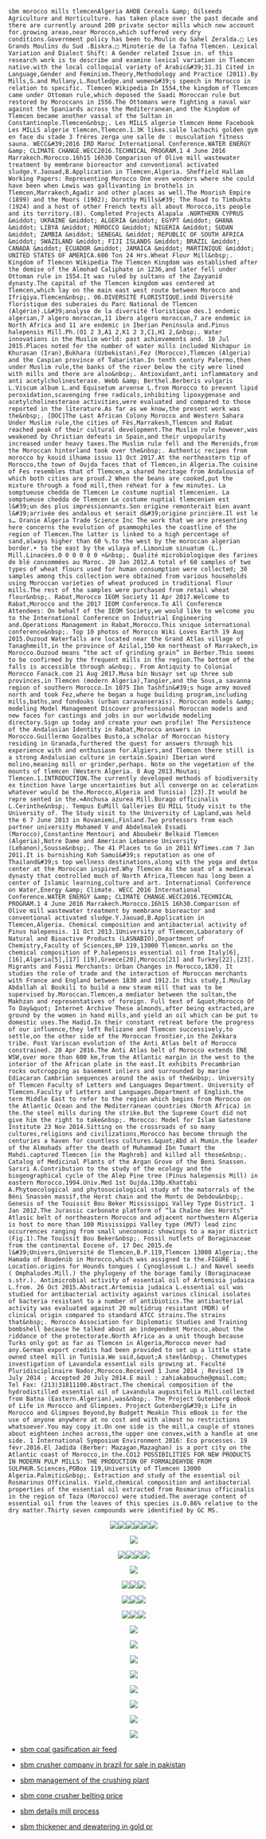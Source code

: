 
```
sbm morocco mills tlemcenAlgeria AHDB Cereals &amp; Oilseeds Agriculture and Horticulture. has taken place over the past decade and there are currently around 200 private sector mills which now account for.growing areas,near Morocco,which suffered very dry conditions.Government policy has been to.Moulin du Sahel Zeralda.□ Les Grands Moulins du Sud .Biskra.□ Minoterie de la Tafna Tlemcen. Lexical Variation and Dialect Shift: A Gender related Issue in. of this research work is to describe and examine lexical variation in Tlemcen native.with the local colloquial variety of Arabic&#39;31.31 Cited in Language,Gender and Feminism.Theory,Methodology and Practice (2011).By Mills,S.and Mullany,L.Routledge.and women&#39;s speech in Morocco in relation to specific. Tlemcen Wikipedia In 1554,the kingdom of Tlemcen came under Ottoman rule,which deposed the Saadi Moroccan rule but restored by Moroccans in 1556.The Ottomans were fighting a naval war against the Spaniards across the Mediterranean,and the Kingdom of Tlemcen became another vassal of the Sultan in Constantinople.Tlemcen&nbsp;. Les MILLS algerie tlemcen Home Facebook Les MILLS algerie tlemcen,Tlemcen.1.3K likes.salle lachachi golden gym en face du stade 3 fréres zerga une salle de : musculation fitness sauna. WECC&#39;2016 IRD Maroc International Conference.WATER ENERGY &amp; CLIMATE CHANGE.WECC2016.TECHNICAL PROGRAM.1 4 June 2016 Marrakech.Morocco.16h15 16h30 Comparison of Olive mill wastewater treatment by membrane bioreactor and conventional activated sludge.Y.Jaouad,B.Application in Tlemcen,Algeria. Sheffield Hallam Working Papers: Representing Morocco One even wonders where she could have been when Lewis was gallivanting in brothels in Tlemcen,Marrakech,Agadir and other places as well.The Moorish Empire (1899) and the Moors (1902); Dorothy Mills&#39; The Road to Timbuktu (1924) and a host of other French texts all about Morocco,its people and its territory.(8). Completed Projects Alapala .NORTHERN CYPRUS &middot; UKRAINE &middot; ALGERIA &middot; EGYPT &middot; GHANA &middot; LIBYA &middot; MOROCCO &middot; NIGERIA &middot; SUDAN &middot; ZAMBIA &middot; SENEGAL &middot; REPUBLIC OF SOUTH AFRICA &middot; SWAZILAND &middot; FIJI ISLANDS &middot; BRAZIL &middot; CANADA &middot; ECUADOR &middot; JAMAICA &middot; MARTINIQUE &middot; UNITED STATES OF AMERICA.600 Ton 24 Hrs.Wheat Flour Mill&nbsp;. Kingdom of Tlemcen Wikipedia The Tlemcen Kingdom was established after the demise of the Almohad Caliphate in 1236,and later fell under Ottoman rule in 1554.It was ruled by sultans of the Zayyanid dynasty.The capital of the Tlemcen kingdom was centered at Tlemcen,which lay on the main east west route between Morocco and Ifriqiya.Tlemcen&nbsp;. 06.DIVERSITÉ FLORISTIQUE.indd Diversité floristique des suberaies du Parc National de Tlemcen (Algérie).L&#39;analyse de la diversité floristique des.1 endemic algerian,7 algero moroccan,11 ibero algero moroccan,7 are endemic in North Africa and 11 are endemic in Iberian Peninsula and.Pinus halepensis Mill.Ph.(O1 2 3,A1 2,K1 2 3,C1,H1 2,&nbsp;. Water innovations in the Muslim world: past achievements and. 10 Jul 2015.Places noted for the number of water mills included Nishapur in Khurasan (Iran),Bukhara (Uzbekistan),Fez (Morocco),Tlemcen (Algeria) and the Caspian province of Tabaristan.In tenth century Palermo,then under Muslim rule,the banks of the river below the city were lined with mills and there are also&nbsp;. Antioxidant,anti inflammatory and anti acetylcholinesterase. Webb &amp; Berthel.Berberis vulgaris L.Viscum album L.and Equisetum arvense L.from Morocco to prevent lipid peroxidation,scavenging free radicals,inhibiting lipoxygenase and acetylcholinesterase activities,were evaluated and compared to those reported in the literature.As far as we know,the present work was the&nbsp;. ‎[DOC]‎The Last African Colony Morocco and Western Sahara Under Muslim rule,the cities of Fès,Marrakesh,Tlemcen and Rabat reached peak of their cultural development.The Muslim rule however,was weakened by Christian defeats in Spain,and their unpopularity increased under heavy taxes.The Muslim rule fell and the Merenids,from the Moroccan hinterland took over the&nbsp;. Authentic recipes from morocco by kouid ilhama issuu 11 Oct 2017.At the northeastern tip of Morocco,the town of Oujda faces that of Tlemcen,in Algeria.The cuisine of Fes resembles that of Tlemcen,a shared heritage from Andalousia of which both cities are proud.2 When the beans are cooked,put the mixture through a food mill,then reheat for a few minutes. La somptueuse chedda de Tlemcen Le costume nuptial tlemcenien. La somptueuse chedda de Tlemcen Le costume nuptial tlemcenien est l&#39;un des plus impressionnants.Son origine remonterait bien avant l&#39;arrivée des andalous et serait d&#39;origine princière.Il est le s… Oranie Algeria Trade Science Inc The work that we are presenting here concerns the evolution of psammophiles the coastline of the region of Tlemcen.The latter is linked to a high percentage of sand,always higher than 60 %.to the west by the moroccan algerian border.• to the east by the wilaya of.Limonium sinuatum (L.) Mill.Linacées.0 0 0 0 0 0 +&nbsp;. Qualité microbiologique des farines de blé consommées au Maroc. 20 Jan 2012.A total of 60 samples of two types of wheat flours used for human consumption were collected; 30 samples among this collection were obtained from various households using Moroccan varieties of wheat produced in traditional flour mills.The rest of the samples were purchased from retail wheat flour&nbsp;. Rabat,Morocco IEOM Society 11 Apr 2017.Welcome to Rabat,Morocco and the 2017 IEOM Conference.To All Conference Attendees: On behalf of the IEOM Society,we would like to welcome you to the International Conference on Industrial Engineering and.Operations Management in Rabat,Morocco.This unique international conference&nbsp;. Top 10 photos of Morocco Wiki Loves Earth 19 Aug 2015.Ouzoud Waterfalls are located near the Grand Atlas village of Tanaghmeilt,in the province of Azilal,150 km northeast of Marrakech,in Morocco.Ouzoud means “the act of grinding grain” in Berber.This seems to be confirmed by the frequent mills in the region.The bottom of the falls is accessible through a&nbsp;. From Antiquity to Colonial Morocco Fanack.com 21 Aug 2017.Musa bin Nusayr set up three sub provinces,in Tlemcen (modern Algeria),Tangier,and the Sous,a savanna region of southern Morocco.In 1075 Ibn Tashfin&#39;s huge army moved north and took Fez,where he began a huge building program,including mills,baths,and fondouks (urban caravanserais). Moroccan models &amp; modeling Model Management Discover professional Moroccan models and new faces for castings and jobs in our worldwide modeling directory.Sign up today and create your own profile! The Persistence of the Andalusian Identity in Rabat,Morocco answers in Morocco.Guillermo Gozalbes Busto,a scholar of Moroccan history residing in Granada,furthered the quest for answers through his experience with and enthusiasm for.Algiers,and Tlemcen there still is a strong Andalusian culture in certain.Spain) Iberian word molino,meaning mill or grinder,perhaps. Note on the vegetation of the mounts of tlemcen (Western Algeria. 8 Aug 2013.Moutas; Tlemcen.1.INTRODUCTION.The currently developed methods of biodiversity ex tinction have large uncertainties but all converge on ac celeration whatever would be the.Morocco,Algeria and Tunisia) [23].It would be repre sented in the.=Anchusa azurea Mill.Borago officinalis L.Cerinthe&nbsp;. Tempus EuMill Galleries EU MILL Study visit to the University of. The Study visit to the University of Lapland,was held the 6 7 June 2013 in Rovaniemi,Finland.Two professors from each partner university Mohamed V and Abdelmalek Essadi (Morocco),Constantine Mentouri and Aboubekr Belkaid Tlemcen (Algeria),Notre Dame and American Lebanese University (Lebanon),Sousse&nbsp;. The 41 Places to Go in 2011 NYTimes.com 7 Jan 2011.It is burnishing Koh Samui&#39;s reputation as one of Thailand&#39;s top wellness destinations,along with the yoga and detox center at the Moroccan inspired.Why Tlemcen As the seat of a medieval dynasty that controlled much of North Africa,Tlemcen has long been a center of Islamic learning,culture and art. International Conference on Water,Energy &amp; Climate. WECC 2016 International Conference.WATER ENERGY &amp; CLIMATE CHANGE.WECC2016.TECHNICAL PROGRAM.1 4 June 2016 Marrakech.Morocco.16h15 16h30.Comparison of Olive mill wastewater treatment by membrane bioreactor and conventional activated sludge.Y.Jaouad,B.Application in Tlemcen,Algeria. Chemical composition and antibacterial activity of Pinus halepensis. 11 Oct 2013.1University of Tlemcen,Laboratory of Natural and Bioactive Products (LASNABIO),Department of Chemistry,Faculty of Sciences,BP 119,13000 Tlemcen.works on the chemical composition of P.halepensis essential oil from Italy[6],[16],Algeria[5],[17] [19],Greece[20],Morocco[21] and Turkey[22],[23]. Migrants and Fassi Merchants: Urban Changes in Morocco,1830. It studies the role of trade and the interaction of Moroccan merchants with France and England between 1830 and 1912.In this study,I.Moulay Abdallah al Boukili to build a new steam mill that was to be supervised by.Moroccan.Tlemcen,a mediator between the sultan,the Makhzan and representatives of foreign. Full text of &quot;Morocco Of To Day&quot; Internet Archive These almonds,after being extracted,are ground by the women in hand mills,and yield an oil which can be put to domestic uses.The Hadid.In their constant retreat before the progress of our influence,they left Relizane and Tlemcen successively,to settle,on the other side of the Moroccan frontier,in the Zekkara tribe. Post Variscan evolution of the Anti Atlas belt of Morocco constrained. 20 Apr 2016.The Anti Atlas belt of Morocco extends ENE WSW,over more than 600 km,from the Atlantic margin in the west to the interior of the African plate in the east.It exhibits Precambrian rocks outcropping as basement inliers and surrounded by marine Ediacaran Cambrian sequences around the axis of the&nbsp;. University of Tlemcen Faculty of Letters and Languages Department. University of Tlemcen.Faculty of Letters and Languages.Department of English.the term Middle East to refer to the region which begins from Morocco on the Atlantic Ocean and the Mediterranean countries (North Africa) in the.the steel mills during the strike.But the Supreme Court did not give him the right to take&nbsp;. Morocco: Model for Islam Gatestone Institute 23 Nov 2014.Sitting on the crossroads of so many cultures,religions and civilizations,Morocco has become through the centuries a haven for countless cultures.&quot;Abd al Mumin.the leader of the Almohads after the death of Muhammad Ibn Tumart the Mahdi.captured Tlemcen [in the Maghreb] and killed all those&nbsp;. Catalog of Medicinal Plants of the Argan Grove of the Beni Snassen. Sarsri A.Contribution to the study of the ecology and the biogeographical cycle of the Alèp Pine tree (Pinus halepensis Mill) in eastern Morocco.1994.Univ.Med 1st Oujda.130p.Khattabi A.Phytoecological and phytosociological study of the matorrals of the Béni Snassèn massif,the Horst chain and the Monts de Debdou&nbsp;. Genesis of the Touissit Bou Beker Mississippi Valley Type District. 1 Jan 2012.The Jurassic carbonate platform of “la Chaîne des Horsts” Atlasic belt of northeastern Morocco and adjacent northwestern Algeria is host to more than 100 Mississippi Valley type (MVT) lead zinc occurrences ranging from small uneconomic showings to a major district (Fig.1).The Touissit Bou Beker&nbsp;. Fossil nutlets of Boraginaceae from the continental Eocene of. 17 Dec 2015.de l&#39;Univers,Université de Tlemcen,B.P.119,Tlemcen 13000 Algeria;.the Hamada of Boudenib in Morocco,which was assigned to the.FIGURE 1 Location.origins for Hounds tongues ( Cynoglossum L.) and Navel seeds ( Omphalodes.Mill.) the phylogeny of the borage family (Boraginaceae s.str.). Antimicrobial activity of essential oil of Artemisia judaica L.from. 26 Oct 2015.Abstract.Artemisia judaica L.essential oil was studied for antibacterial activity against various clinical isolates of bacteria resistant to a number of antibiotics.The antibacterial activity was evaluated against 20 multidrug resistant (MDR) of clinical origin compared to standard ATCC strains.The strains that&nbsp;. Morocco Association for Diplomatic Studies and Training bombshell because he talked about an independent Morocco,about the riddance of the protectorate.North Africa as a unit though because Turks only got as far as Tlemcen in Algeria,Morocco never had any.German export credits had been provided to set up a little state owned steel mill in Tunisia.We said,&quot;A steel&nbsp;. Chemotypes investigation of Lavandula essential oils growing at. Faculté Pluridisciplinaire Nador,Morocco.Received 1 June 2014 ; Revised 19 July 2014 ; Accepted 20 July 2014.E mail : zahiakabouche@gmail.com; Tel Fax: (213)31811100.Abstract.The chemical composition of the hydrodistilled essential oil of Lavandula augustifolia Mill.collected from Batna (Eastern.Algerian),was&nbsp;. The Project Gutenberg eBook of Life in Morocco and Glimpses. Project Gutenberg&#39;s Life in Morocco and Glimpses Beyond,by Budgett Meakin This eBook is for the use of anyone anywhere at no cost and with almost no restrictions whatsoever.You may copy it.On one side is the mill,a couple of stones about eighteen inches across,the upper one convex,with a handle at one side. 1 International Symposium Environment 2016: Eco processes. 19 févr.2016.El Jadida (Berber: Mazaɣan,Mazaghan) is a port city on the Atlantic coast of Morocco,in the.CO12 POSSIBILITIES FOR NEW PRODUCTS IN MODERN PULP MILLS: THE PRODUCTION OF FORMALDEHYDE FROM SULPHUR.Sciences,POBox 119,University of Tlemcen 13000 Algeria.Palmitic&nbsp;. Extraction and study of the essential oil Rosmarinus Officinalis. Yield,chemical composition and antibacterial properties of the essential oil extracted from Rosmarinus officinalis in the region of Taza (Morocco) were studied.The average content of essential oil from the leaves of this species is.0.86% relative to the dry matter.Thirty seven compounds were identified by GC MS. 
```

<div align="center">
  
<a rel="nofollow" href="https://m.shibang-china.com?f=github&k=sbm+morocco+mills+tlemcen"><img src="https://static.shibang-china.com/en/l.png"></a><img src="https://static.shibang-china.com/en/hw.png"><a rel="nofollow" href="https://m.shibang-china.com/product/?f=github&k=sbm+morocco+mills+tlemcen"><img src="https://static.shibang-china.com/en/p.png"></a><a rel="nofollow" href="https://m.shibang-china.com/cases/?f=github&k=sbm+morocco+mills+tlemcen"><img src="https://static.shibang-china.com/en/c.png"></a><a rel="nofollow" href="https://m.shibang-china.com/news/?f=github&k=sbm+morocco+mills+tlemcen"><img src="https://static.shibang-china.com/en/n.png"></a><a rel="nofollow" href="https://m.shibang-china.com?f=github&k=sbm+morocco+mills+tlemcen"><img src="https://static.shibang-china.com/en/m.png"></a>

<a rel="nofollow" href="https://m.shibang-china.com/product/?f=github&k=sbm+morocco+mills+tlemcen"><img src="https://static.shibang-china.com/en/b.jpg"></a>
  
<a rel="nofollow" href="https://m.shibang-china.com/solution-aggregate.html?f=github&k=sbm+morocco+mills+tlemcen"><img src="https://static.shibang-china.com/en/a.jpg"></a><a rel="nofollow" href="https://m.shibang-china.com/solution-mine.html?f=github&k=sbm+morocco+mills+tlemcen"><img src="https://static.shibang-china.com/en/m.jpg"></a><a rel="nofollow" href="https://m.shibang-china.com/solution-mill.html?f=github&k=sbm+morocco+mills+tlemcen"><img src="https://static.shibang-china.com/en/g.jpg"></a><a rel="nofollow" href="https://m.shibang-china.com/solution-epc.html?f=github&k=sbm+morocco+mills+tlemcen"><img src="https://static.shibang-china.com/en/e.jpg"></a>

<a rel="nofollow" href="https://m.shibang-china.com/product/?f=github&k=sbm+morocco+mills+tlemcen"><img src="https://static.shibang-china.com/en/a-p.png"></a>

<a rel="nofollow" href="https://m.shibang-china.com/product/crusher/c6x.html?f=github&k=sbm+morocco+mills+tlemcen"><img src="https://static.shibang-china.com/en/j.jpg"></a><a rel="nofollow" href="https://m.shibang-china.com/product/crusher/ci5x.html?f=github&k=sbm+morocco+mills+tlemcen"><img src="https://static.shibang-china.com/en/i.jpg"></a><a rel="nofollow" href="https://m.shibang-china.com/product/crusher/hst.html?f=github&k=sbm+morocco+mills+tlemcen"><img src="https://static.shibang-china.com/en/c.jpg"></a>

<a rel="nofollow" href="https://m.shibang-china.com/product/mill/mtw.html?f=github&k=sbm+morocco+mills+tlemcen"><img src="https://static.shibang-china.com/en/mtw.jpg"></a><a rel="nofollow" href="https://m.shibang-china.com/product/mill/scm.html?f=github&k=sbm+morocco+mills+tlemcen"><img src="https://static.shibang-china.com/en/scm.jpg"></a><a rel="nofollow" href="https://m.shibang-china.com/product/mill/lm.html?f=github&k=sbm+morocco+mills+tlemcen"><img src="https://static.shibang-china.com/en/lm.jpg"></a>

<a rel="nofollow" href="https://m.shibang-china.com/product/sand/vsi6x.html?f=github&k=sbm+morocco+mills+tlemcen"><img src="https://static.shibang-china.com/en/6x.jpg"></a><a rel="nofollow" href="https://m.shibang-china.com/product/sand/vu.html?f=github&k=sbm+morocco+mills+tlemcen"><img src="https://static.shibang-china.com/en/vu.jpg"></a><a rel="nofollow" href="https://m.shibang-china.com/product/mobile/klun.html?f=github&k=sbm+morocco+mills+tlemcen"><img src="https://static.shibang-china.com/en/k.jpg"></a>

<a rel="nofollow" href="https://m.shibang-china.com/cases/?f=github&k=sbm+morocco+mills+tlemcen"><img src="https://static.shibang-china.com/en/case.png"></a>

<a rel="nofollow" href="https://m.shibang-china.com/cases/aggregate/202.html?f=github&k=sbm+morocco+mills+tlemcen"><img src="https://static.shibang-china.com/en/c-1.jpg"></a>

<a rel="nofollow" href="https://m.shibang-china.com/cases/aggregate/203.html?f=github&k=sbm+morocco+mills+tlemcen"><img src="https://static.shibang-china.com/en/c-2.jpg"></a>

<a rel="nofollow" href="https://m.shibang-china.com/cases/mill/123.html?f=github&k=sbm+morocco+mills+tlemcen"><img src="https://static.shibang-china.com/en/c-3.jpg"></a>

<a rel="nofollow" href="https://m.shibang-china.com/contact_us.html?f=github&k=sbm+morocco+mills+tlemcen"><img src="https://static.shibang-china.com/en/contact.png"></a>

<a rel="nofollow" href="https://swt.shibang-china.com/?f=github&k=sbm+morocco+mills+tlemcen"><img src="https://static.shibang-china.com/en/chat.png"></a>

<a rel="nofollow" href="https://whatsapp.shibangsoft.com/WhatsApp.php?f=github&k=sbm+morocco+mills+tlemcen"><img src="https://static.shibang-china.com/en/whatsapp.png"></a>

<a rel="nofollow" href="https://m.shibang-china.com/?f=github&k=sbm+morocco+mills+tlemcen"><img src="https://static.shibang-china.com/en/website.png"></a>

</div>


* [sbm coal gasification air feed](sbm%20coal%20gasification%20air%20feed.md)

* [sbm crusher company in brazil for sale in pakistan](sbm%20crusher%20company%20in%20brazil%20for%20sale%20in%20pakistan.md)

* [sbm management of the crushing plant](sbm%20management%20of%20the%20crushing%20plant.md)

* [sbm cone crusher belting price](sbm%20cone%20crusher%20belting%20price.md)

* [sbm details mill process](sbm%20details%20mill%20process.md)

* [sbm thickener and dewatering in gold pr](sbm%20thickener%20and%20dewatering%20in%20gold%20pr.md)